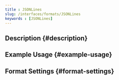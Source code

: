 ```yaml
---
title : JSONLines
slug: /interfaces/formats/JSONLines
keywords : [JSONLines]
---
```


## Description {#description}

## Example Usage {#example-usage}

## Format Settings {#format-settings}